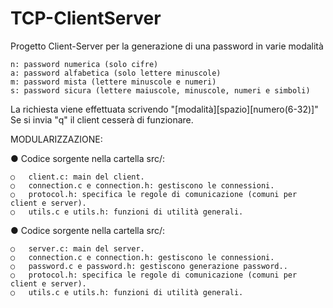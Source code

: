 # TCP-ClientServer
Progetto Client-Server per la generazione di una password in varie modalità

    n: password numerica (solo cifre)
    a: password alfabetica (solo lettere minuscole)
    m: password mista (lettere minuscole e numeri)
    s: password sicura (lettere maiuscole, minuscole, numeri e simboli)

La richiesta viene effettuata scrivendo "[modalità][spazio][numero(6-32)]"
Se si invia "q" il client cesserà di funzionare.


MODULARIZZAZIONE:

●	Codice sorgente nella cartella src/:

    ○	client.c: main del client.
    ○	connection.c e connection.h: gestiscono le connessioni.
    ○	protocol.h: specifica le regole di comunicazione (comuni per client e server).
    ○	utils.c e utils.h: funzioni di utilità generali.
    
●	Codice sorgente nella cartella src/:

    ○	server.c: main del server.
    ○	connection.c e connection.h: gestiscono le connessioni.
    ○	password.c e password.h: gestiscono generazione password..
    ○	protocol.h: specifica le regole di comunicazione (comuni per client e server).
    ○	utils.c e utils.h: funzioni di utilità generali.

